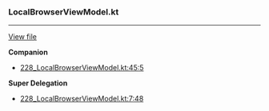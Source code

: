 ### LocalBrowserViewModel.kt
---
[View file](files/228_LocalBrowserViewModel.kt)

**Companion**

 - [228_LocalBrowserViewModel.kt:45:5](files/228_LocalBrowserViewModel.kt#L45)

**Super Delegation**

 - [228_LocalBrowserViewModel.kt:7:48](files/228_LocalBrowserViewModel.kt#L7:)
